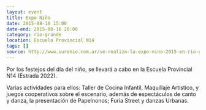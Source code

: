 ```yaml
---
layout: event 
title: Expo Niño
date: 2015-08-16 15:00
date-end: 2015-08-16 20:00
category: rio-grande
location: Escuela Provincial N14
tags: []
source: http://www.surenio.com.ar/se-realizo-la-expo-nino-2015-en-rio-grande-y-ushuaia/
---
```


Por los festejos del día del niño, se llevará a cabo en la Escuela Provincial N14 (Estrada 2022).


Varias actividades para ellos: Taller de Cocina Infantil, Maquillaje Artístico, y juegos cooperativos sobre el escenario, además de espectáculos de canto y danza, la presentación de Papelnonos; Furia Street y danzas Urbanas.